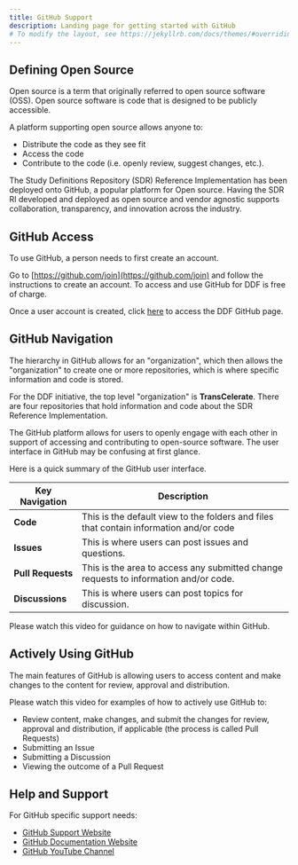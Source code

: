 ```yaml
---
title: GitHub Support
description: Landing page for getting started with GitHub
# To modify the layout, see https://jekyllrb.com/docs/themes/#overriding-theme-defaults
---
```

## Defining Open Source

Open source is a term that originally referred to open source software (OSS). Open source software is code that is designed to be publicly accessible.  

A platform supporting open source allows anyone to:

- Distribute the code as they see fit
- Access the code
- Contribute to the code (i.e. openly review, suggest changes, etc.).

The Study Definitions Repository (SDR) Reference Implementation has been deployed onto GitHub, a popular platform for Open source.  Having the SDR RI developed and deployed as open source and vendor agnostic supports collaboration, transparency, and innovation across the industry.

## GitHub Access

To use GitHub, a person needs to first create an account.

Go to [https://github.com/join](https://github.com/join) and follow the instructions to create an account.  To access and use GitHub for DDF is free of charge.

Once a user account is created, click [here](https://github.com/transceleratebiopharmainc) to access the DDF GitHub page.

## GitHub Navigation

The hierarchy in GitHub allows for an "organization", which then allows the "organization" to create one or more repositories, which is where specific information and code is stored.

For the DDF initiative, the top level "organization" is **TransCelerate**.  There are four repositories that hold information and code about the SDR Reference Implementation.

The GitHub platform allows for users to openly engage with each other in support of accessing and contributing to open-source software.  The user interface in GitHub may be confusing at first glance.  

Here is a quick summary of the GitHub user interface.

| Key Navigation    | Description                                                                            |
|-------------------|----------------------------------------------------------------------------------------|
| **Code**       | This is the default view to the folders and files that contain information and/or code |
| **Issues**        | This is where users can post issues and questions.                                     |
| **Pull Requests** | This is the area to access any submitted change requests to information and/or code.   |
| **Discussions** | This is where users can post topics for discussion.|

Please watch this video for guidance on how to navigate within GitHub.

## Actively Using GitHub

The main features of GitHub is allowing users to access content and make changes to the content for review, approval and distribution.  

Please watch this video for examples of how to actively use GitHub to:

- Review content, make changes, and submit the changes for review, approval and distribution, if applicable (the process is called Pull Requests)
- Submitting an Issue
- Submitting a Discussion
- Viewing the outcome of a Pull Request

## Help and Support

For GitHub specific support needs:

- [GitHub Support Website](https://support.github.com/)
- [GitHub Documentation Website](https://docs.github.com/en)
- [GitHub YouTube Channel](https://www.youtube.com/channel/UC7c3Kb6jYCRj4JOHHZTxKsQ)
